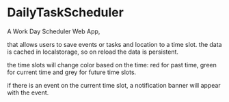 # DailyTaskScheduler

A Work Day Scheduler Web App, 



that allows users to save events or tasks and location to a time slot.
the data is cached in localstorage, so on reload the data is persistent.

the time slots will change color based on the time: red for past time, green for current time and grey for future time slots.

if there is an event on the current time slot, a notification banner will appear with the event.

